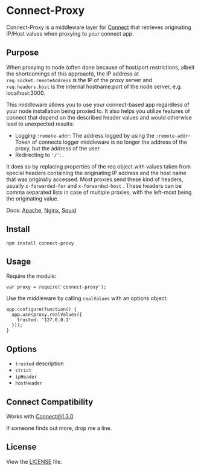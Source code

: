 # Connect-Proxy
Connect-Proxy is a middleware layer for [Connect](https://github.com/senchalabs/connect) that retrieves originating IP/Host values when proxying to your connect app.

## Purpose
When proxying to node (often done because of host/port restrictions, albeit the shortcomings of this approach), the IP address at `req.socket.remoteAddress` is the IP of the proxy server and `req.headers.host` is the internal hostname:port of the node server, e.g. localhost:3000.

This middleware allows you to use your connect-based app regardless of your node installation being proxied to. It also helps you utilize features of connect that depend on the described header values and would otherwise lead to unexpected results:

   - Logging `:remote-addr`: The address logged by using the `:remote-addr`-Token of connects logger middleware is no longer the address of the proxy, but the address of the user
   - Redirecting to `'/'`:
.

It does so by replacing properties of the req object with values taken from special headers containing the originating IP address and the host name that was originally accessed. Most proxies send these kind of headers, usually `x-forwarded-for` and `x-forwarded-host` . These headers can be comma separated lists in case of multiple proxies, with the left-most being the originating value.

Docs: [Apache](http://httpd.apache.org/docs/2.3/mod/mod_proxy.html#x-headers), [Nginx](http://wiki.nginx.org/HttpProxyModule), [Squid](http://www.squid-cache.org/Doc/config/forwarded_for/)

## Install

`npm install connect-proxy`

## Usage

Require the module:

    var proxy = require('connect-proxy');

Use the middleware by calling `realValues` with an options object:

    app.configure(function() {
      app.use(proxy.realValues({
        trusted: '127.0.0.1'
      }));
    }

## Options

   - `trusted` description
   - `strict`
   - `ipHeader`
   - `hostHeader`

## Connect Compatibility
Works with Connect@1.3.0

If someone finds out more, drop me a line.

## License
View the [LICENSE](https://github.com/gonsfx/connect-proxy/blob/master/LICENSE) file.